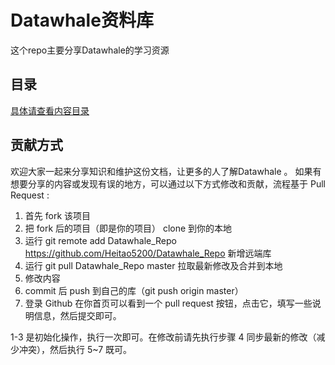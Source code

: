 # Datawhale资料库
这个repo主要分享Datawhale的学习资源
## 目录
[具体请查看内容目录](./Concept.md)

## 贡献方式
欢迎大家一起来分享知识和维护这份文档，让更多的人了解Datawhale 。 如果有想要分享的内容或发现有误的地方，可以通过以下方式修改和贡献，流程基于 Pull Request :

1. 首先 fork 该项目
2. 把 fork 后的项目（即是你的项目） clone 到你的本地
3. 运行 git remote add Datawhale_Repo https://github.com/Heitao5200/Datawhale_Repo 新增远端库
4. 运行 git pull Datawhale_Repo master 拉取最新修改及合并到本地
5. 修改内容
6. commit 后 push 到自己的库（git push origin master）
7. 登录 Github 在你首页可以看到一个 pull request 按钮，点击它，填写一些说明信息，然后提交即可。

1-3 是初始化操作，执行一次即可。在修改前请先执行步骤 4 同步最新的修改（减少冲突），然后执行 5~7 既可。





